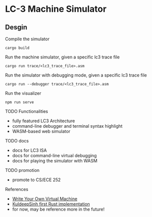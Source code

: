 # LC-3 Machine Simulator

## Desgin

Compile the simulator
```
cargo build
```

Run the machine simulator, given a specific lc3 trace file
```
cargo run trace/<lc3_trace_file>.asm
```

Run the simulator with debugging mode, given a specific lc3 trace file
```
cargo run --debugger trace/<lc3_trace_file>.asm
```

Run the visualizer
```
npm run serve
```

TODO Functionalities <br />
* fully featured LC3 Architecture
* command-line debugger and terminal syntax highlight
* WASM-based web simulator

TODO docs 
* docs for LC3 ISA
* docs for command-line virtual debugging
* docs for playing the simulator with WASM

TODO promotion
* promote to CS/ECE 252

References <br />
* [Write Your Own Virtual Machine](https://justinmeiners.github.io/lc3-vm/#1:16)
* [KuldeepSinh first Rust implementation](https://github.com/KuldeepSinh/lc3_vm)
* for now, may be reference more in the future!
